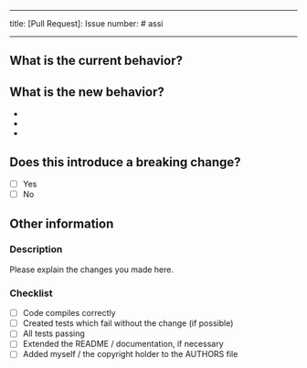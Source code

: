 --------
title: [Pull Request]:
Issue number: #
assi

---------

<!-- Please refer to our contributing documentation for any questions on submitting a pull request, or let us know here if you need any help: https://ionicframework.com/docs/building/contributing -->

<!-- Some docs updates need to be made in the `ionic-docs` repo, in a separate PR. See https://github.com/ionic-team/ionic-framework/blob/main/.github/CONTRIBUTING.md#modifying-documentation for details. -->

<!-- Please do not submit updates to dependencies unless it fixes an issue. --> 

<!-- Please try to limit your pull request to one type (bugfix, feature, etc). Submit multiple pull requests if needed. --> 

## What is the current behavior?
<!-- Please describe the current behavior that you are modifying. -->

## What is the new behavior?
<!-- Please describe the behavior or changes that are being added by this PR. -->

-
-
-

## Does this introduce a breaking change?

- [ ] Yes
- [ ] No

<!-- If this introduces a breaking change, please describe the impact and migration path for existing applications below. -->


## Other information

<!-- Any other information that is important to this PR such as screenshots of how the component looks before and after the change. -->

### Description
Please explain the changes you made here.

### Checklist
- [ ] Code compiles correctly
- [ ] Created tests which fail without the change (if possible)
- [ ] All tests passing
- [ ] Extended the README / documentation, if necessary
- [ ] Added myself / the copyright holder to the AUTHORS file
